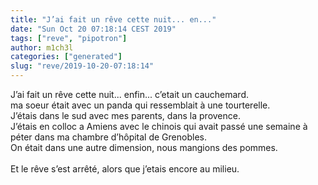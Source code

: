 ```yaml
---
title: "J’ai fait un rêve cette nuit... en..."
date: "Sun Oct 20 07:18:14 CEST 2019"
tags: ["reve", "pipotron"]
author: m1ch3l
categories: ["generated"]
slug: "reve/2019-10-20-07:18:14"
---
```


J’ai fait un rêve cette nuit... enfin... c’etait un cauchemard.<br>
ma soeur était avec un panda qui ressemblait à une tourterelle.<br>
J’étais dans le sud avec mes parents, dans la provence.<br>
J’étais en colloc a Amiens avec le chinois qui avait passé une semaine à péter dans ma chambre d’hôpital de Grenobles.<br>
On était dans une autre dimension, nous mangions des pommes.<br>
<br>
Et le rêve s’est arrêté, alors que j’etais encore au milieu.<br>
<br>
